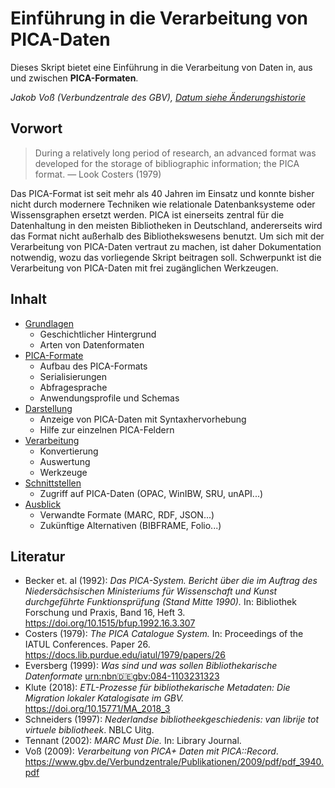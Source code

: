 # Einführung in die Verarbeitung von PICA-Daten

Dieses Skript bietet eine Einführung in die Verarbeitung von Daten in, aus und zwischen **PICA-Formaten**.

*Jakob Voß (Verbundzentrale des GBV), [Datum siehe Änderungshistorie](https://github.com/pro4bib/pica/commits/master)*

## Vorwort

> During a relatively long period of research, an advanced format was developed for the storage of bibliographic information; the PICA format. — Look Costers (1979)

Das PICA-Format ist seit mehr als 40 Jahren im Einsatz und konnte bisher nicht durch modernere Techniken wie relationale Datenbanksysteme oder Wissensgraphen ersetzt werden. PICA ist einerseits zentral für die Datenhaltung in den meisten Bibliotheken in Deutschland, andererseits wird das Format nicht außerhalb des Bibliothekswesens benutzt. Um sich mit der Verarbeitung von PICA-Daten vertraut zu machen, ist daher Dokumentation notwendig, wozu das vorliegende Skript beitragen soll. Schwerpunkt ist die Verarbeitung von PICA-Daten mit frei zugänglichen Werkzeugen.

## Inhalt

- [Grundlagen](grundlagen.md)
  - Geschichtlicher Hintergrund
  - Arten von Datenformaten
- [PICA-Formate](formate.md)
  - Aufbau des PICA-Formats
  - Serialisierungen
  - Abfragesprache
  - Anwendungsprofile und Schemas
- [Darstellung](darstellung.md)
  - Anzeige von PICA-Daten mit Syntaxhervorhebung
  - Hilfe zur einzelnen PICA-Feldern
- [Verarbeitung](verarbeitung.md)
  - Konvertierung
  - Auswertung
  - Werkzeuge
- [Schnittstellen](schnittstellen.md)
  - Zugriff auf PICA-Daten (OPAC, WinIBW, SRU, unAPI...)
- [Ausblick](ausblick.md)
  - Verwandte Formate (MARC, RDF, JSON...)
  - Zukünftige Alternativen (BIBFRAME, Folio...)

## Literatur

- Becker et. al (1992): *Das PICA-System. Bericht über die im Auftrag des Niedersächsischen Ministeriums für Wissenschaft und Kunst durchgeführte Funktionsprüfung (Stand Mitte 1990).* In: Bibliothek Forschung und Praxis, Band 16, Heft 3. <https://doi.org/10.1515/bfup.1992.16.3.307>
- Costers (1979): *The PICA Catalogue System.* In: Proceedings of the IATUL Conferences. Paper 26. <https://docs.lib.purdue.edu/iatul/1979/papers/26>
- Eversberg (1999): *Was sind und was sollen Bibliothekarische Datenformate* [urn:nbn:de:gbv:084-1103231323](https://nbn-resolving.org/urn:nbn:de:gbv:084-11032313237)
- Klute (2018): *ETL-Prozesse für bibliothekarische Metadaten: Die Migration lokaler Katalogisate im GBV.* <https://doi.org/10.15771/MA_2018_3>
- Schneiders (1997): *Nederlandse bibliotheekgeschiedenis: van librije tot virtuele bibliotheek*. NBLC Uitg.
- Tennant (2002): *MARC Must Die.* In: Library Journal.
- Voß (2009): *Verarbeitung von PICA+ Daten mit PICA::Record*. <https://www.gbv.de/Verbundzentrale/Publikationen/2009/pdf/pdf_3940.pdf>

